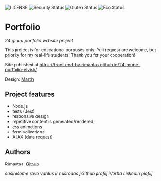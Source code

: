 ![LICENSE](https://img.shields.io/badge/license-MIT-blue.svg?style=flat-square)
![Security Status](https://img.shields.io/security-headers?label=Security&url=https%3A%2F%2Fgithub.com&style=flat-square)
![Gluten Status](https://img.shields.io/badge/Gluten-Free-green.svg)
![Eco Status](https://img.shields.io/badge/ECO-Friendly-green.svg)

# Portfolio

_24 group portfolio website project_

This project is for educational porpuses only. Pull request are welcome, but priority for my real-life students! Thank you for your cooperation!

Site published at https://front-end-by-rimantas.github.io/24-grupe-portfolio-elvish/

Design: [Martin](http://inventheme.com/themeforest/martin/)

## Project features

-   Node.js
-   tests (Jest)
-   responsive design
-   repetitive content is generated/rendered;
-   css animations
-   form validations
-   AJAX (data request)

## Authors

Rimantas: [Github](https://github.com/belauzas)

_susirašome savo vardus ir nuorodas į Github profilį ir/arba Linkedin profilį_
